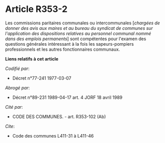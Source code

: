 # Article R353-2

Les commissions paritaires communales ou intercommunales [*chargées de donner des avis aux maires et au bureau du syndicat de
communes sur l'application des dispositions relatives au personnel communal nommé dans des emplois permanents*] sont
compétentes pour l'examen des questions générales intéressant à la fois les sapeurs-pompiers professionnels et les autres
fonctionnaires communaux.

**Liens relatifs à cet article**

_Codifié par_:

  - Décret n°77-241 1977-03-07

_Abrogé par_:

  - Décret n°89-231 1989-04-17 art. 4 JORF 18 avril 1989

_Cité par_:

  - CODE DES COMMUNES. - art. R353-102 (Ab)

_Cite_:

  - Code des communes L411-31 à L411-46
